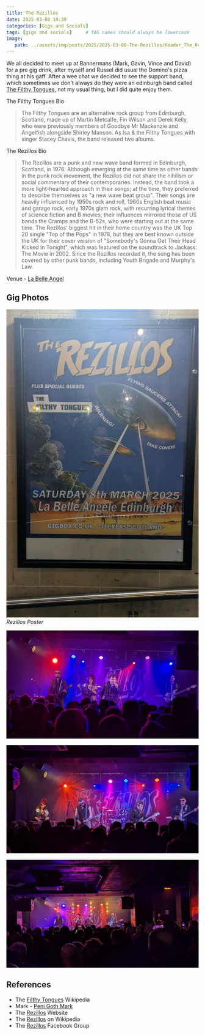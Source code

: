 ```yaml
---
title: The Rezillos
date: 2025-03-08 19:30
categories: [Gigs and Socials]
tags: [gigs and socials]     # TAG names should always be lowercase
image:
   path: ../assets/img/posts/2025/2025-03-08-The-Rezillos/Header_The_Rezillos.webp
---
```


We all decided to meet up at Bannermans (Mark, Gavin, Vince and David) for a pre gig drink, after myself and Russel did usual the Domino's pizza thing at his gaff. After a wee chat we decided to see the support band, which sometimes we don't always do they were an edinburgh band called [The Filthy Tongues](http://www.filthytongues.com/), not my usual thing, but I did quite enjoy them.

The Filthy Tongues Bio

> The Filthy Tongues are an alternative rock group from Edinburgh, Scotland, made up of Martin Metcalfe, Fin Wilson and Derek Kelly, who were previously members of Goodbye Mr Mackenzie and Angelfish alongside Shirley Manson. As Isa & the Filthy Tongues with singer Stacey Chavis, the band released two albums.

The Rezillos Bio

> The Rezillos are a punk and new wave band formed in Edinburgh, Scotland, in 1976. Although emerging at the same time as other bands in the punk rock movement, the Rezillos did not share the nihilism or social commentary of their contemporaries. Instead, the band took a more light-hearted approach in their songs; at the time, they preferred to describe themselves as "a new wave beat group". Their songs are heavily influenced by 1950s rock and roll, 1960s English beat music and garage rock, early 1970s glam rock, with recurring lyrical themes of science fiction and B movies; their influences mirrored those of US bands the Cramps and the B-52s, who were starting out at the same time. The Rezillos' biggest hit in their home country was the UK Top 20 single "Top of the Pops" in 1978, but they are best known outside the UK for their cover version of "Somebody's Gonna Get Their Head Kicked In Tonight", which was featured on the soundtrack to Jackass: The Movie in 2002. Since the Rezillos recorded it, the song has been covered by other punk bands, including Youth Brigade and Murphy's Law.

Venue - [La Belle Angel](https://la-belleangele.com/)

## Gig Photos

![The Rezillos Poster](../assets/img/posts/2025/2025-03-08-The-Rezillos/Poster.webp)_Rezillos Poster_

![The Rezillos](../assets/img/posts/2025/2025-03-08-The-Rezillos/The_Rezillos_1.webp)

![The Rezillos](../assets/img/posts/2025/2025-03-08-The-Rezillos/The_Rezillos_2.webp)

![The Rezillos](../assets/img/posts/2025/2025-03-08-The-Rezillos/The_Rezillos_3.webp)

## References

* The [Filthy Tongues](https://en.wikipedia.org/wiki/The_Filthy_Tongues) Wikipedia
* Mark - [Peni Goth Mark](https://www.gig-antics.live/post/introducing-penigoth-mark)
* The [Rezillos](https://rezillos.rocks/) Website
* The [Rezillos](https://en.wikipedia.org/wiki/The_Rezillos) on Wikipedia
* The [Rezillos](https://www.facebook.com/TheRezillos/) Facebook Group
